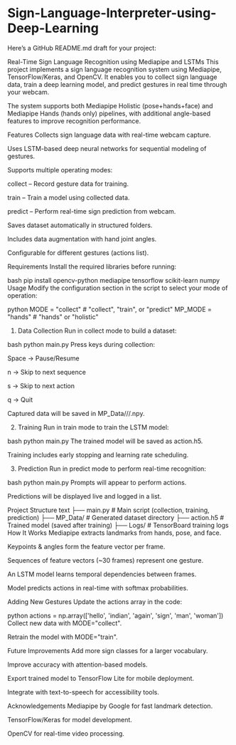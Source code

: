 # Sign-Language-Interpreter-using-Deep-Learning
Here’s a GitHub README.md draft for your project:

Real-Time Sign Language Recognition using Mediapipe and LSTMs
This project implements a sign language recognition system using Mediapipe, TensorFlow/Keras, and OpenCV. It enables you to collect sign language data, train a deep learning model, and predict gestures in real time through your webcam.

The system supports both Mediapipe Holistic (pose+hands+face) and Mediapipe Hands (hands only) pipelines, with additional angle-based features to improve recognition performance.

Features
Collects sign language data with real-time webcam capture.

Uses LSTM-based deep neural networks for sequential modeling of gestures.

Supports multiple operating modes:

collect – Record gesture data for training.

train – Train a model using collected data.

predict – Perform real-time sign prediction from webcam.

Saves dataset automatically in structured folders.

Includes data augmentation with hand joint angles.

Configurable for different gestures (actions list).

Requirements
Install the required libraries before running:

bash
pip install opencv-python mediapipe tensorflow scikit-learn numpy
Usage
Modify the configuration section in the script to select your mode of operation:

python
MODE = "collect"   # "collect", "train", or "predict"
MP_MODE = "hands"  # "hands" or "holistic"
1. Data Collection
Run in collect mode to build a dataset:

bash
python main.py
Press keys during collection:

Space → Pause/Resume

n → Skip to next sequence

s → Skip to next action

q → Quit

Captured data will be saved in MP_Data/<action>/<sequence>/<frame>.npy.

2. Training
Run in train mode to train the LSTM model:

bash
python main.py
The trained model will be saved as action.h5.

Training includes early stopping and learning rate scheduling.

3. Prediction
Run in predict mode to perform real-time recognition:

bash
python main.py
Prompts will appear to perform actions.

Predictions will be displayed live and logged in a list.

Project Structure
text
├── main.py              # Main script (collection, training, prediction)
├── MP_Data/             # Generated dataset directory
├── action.h5            # Trained model (saved after training)
├── Logs/                # TensorBoard training logs
How It Works
Mediapipe extracts landmarks from hands, pose, and face.

Keypoints & angles form the feature vector per frame.

Sequences of feature vectors (~30 frames) represent one gesture.

An LSTM model learns temporal dependencies between frames.

Model predicts actions in real-time with softmax probabilities.

Adding New Gestures
Update the actions array in the code:

python
actions = np.array(['hello', 'indian', 'again', 'sign', 'man', 'woman'])
Collect new data with MODE="collect".

Retrain the model with MODE="train".

Future Improvements
Add more sign classes for a larger vocabulary.

Improve accuracy with attention-based models.

Export trained model to TensorFlow Lite for mobile deployment.

Integrate with text-to-speech for accessibility tools.

Acknowledgements
Mediapipe by Google for fast landmark detection.

TensorFlow/Keras for model development.

OpenCV for real-time video processing.
